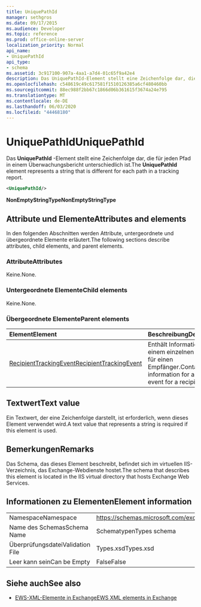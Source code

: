 ```yaml
---
title: UniquePathId
manager: sethgros
ms.date: 09/17/2015
ms.audience: Developer
ms.topic: reference
ms.prod: office-online-server
localization_priority: Normal
api_name:
- UniquePathId
api_type:
- schema
ms.assetid: 3c917100-907a-4aa1-a7d4-01c65f9a42e4
description: Das UniquePathId-Element stellt eine Zeichenfolge dar, die für jeden Pfad in einem Überwachungsbericht unterschiedlich ist.
ms.openlocfilehash: c548619c49c617581f1510126385a6cf480460bb
ms.sourcegitcommit: 88ec988f2bb67c1866d06b361615f3674a24e795
ms.translationtype: MT
ms.contentlocale: de-DE
ms.lasthandoff: 06/03/2020
ms.locfileid: "44468180"
---
```

# <a name="uniquepathid"></a><span data-ttu-id="07125-103">UniquePathId</span><span class="sxs-lookup"><span data-stu-id="07125-103">UniquePathId</span></span>

<span data-ttu-id="07125-104">Das **UniquePathId** -Element stellt eine Zeichenfolge dar, die für jeden Pfad in einem Überwachungsbericht unterschiedlich ist.</span><span class="sxs-lookup"><span data-stu-id="07125-104">The **UniquePathId** element represents a string that is different for each path in a tracking report.</span></span> 
  
```XML
<UniquePathId/>
```

 <span data-ttu-id="07125-105">**NonEmptyStringType**</span><span class="sxs-lookup"><span data-stu-id="07125-105">**NonEmptyStringType**</span></span>
## <a name="attributes-and-elements"></a><span data-ttu-id="07125-106">Attribute und Elemente</span><span class="sxs-lookup"><span data-stu-id="07125-106">Attributes and elements</span></span>

<span data-ttu-id="07125-107">In den folgenden Abschnitten werden Attribute, untergeordnete und übergeordnete Elemente erläutert.</span><span class="sxs-lookup"><span data-stu-id="07125-107">The following sections describe attributes, child elements, and parent elements.</span></span>
  
### <a name="attributes"></a><span data-ttu-id="07125-108">Attribute</span><span class="sxs-lookup"><span data-stu-id="07125-108">Attributes</span></span>

<span data-ttu-id="07125-109">Keine.</span><span class="sxs-lookup"><span data-stu-id="07125-109">None.</span></span>
  
### <a name="child-elements"></a><span data-ttu-id="07125-110">Untergeordnete Elemente</span><span class="sxs-lookup"><span data-stu-id="07125-110">Child elements</span></span>

<span data-ttu-id="07125-111">Keine.</span><span class="sxs-lookup"><span data-stu-id="07125-111">None.</span></span>
  
### <a name="parent-elements"></a><span data-ttu-id="07125-112">Übergeordnete Elemente</span><span class="sxs-lookup"><span data-stu-id="07125-112">Parent elements</span></span>

|<span data-ttu-id="07125-113">**Element**</span><span class="sxs-lookup"><span data-stu-id="07125-113">**Element**</span></span>|<span data-ttu-id="07125-114">**Beschreibung**</span><span class="sxs-lookup"><span data-stu-id="07125-114">**Description**</span></span>|
|:-----|:-----|
|[<span data-ttu-id="07125-115">RecipientTrackingEvent</span><span class="sxs-lookup"><span data-stu-id="07125-115">RecipientTrackingEvent</span></span>](recipienttrackingevent.md) <br/> |<span data-ttu-id="07125-116">Enthält Informationen zu einem einzelnen Ereignis für einen Empfänger.</span><span class="sxs-lookup"><span data-stu-id="07125-116">Contains information for a single event for a recipient.</span></span>  <br/> |
   
## <a name="text-value"></a><span data-ttu-id="07125-117">Textwert</span><span class="sxs-lookup"><span data-stu-id="07125-117">Text value</span></span>

<span data-ttu-id="07125-118">Ein Textwert, der eine Zeichenfolge darstellt, ist erforderlich, wenn dieses Element verwendet wird.</span><span class="sxs-lookup"><span data-stu-id="07125-118">A text value that represents a string is required if this element is used.</span></span>
  
## <a name="remarks"></a><span data-ttu-id="07125-119">Bemerkungen</span><span class="sxs-lookup"><span data-stu-id="07125-119">Remarks</span></span>

<span data-ttu-id="07125-120">Das Schema, das dieses Element beschreibt, befindet sich im virtuellen IIS-Verzeichnis, das Exchange-Webdienste hostet.</span><span class="sxs-lookup"><span data-stu-id="07125-120">The schema that describes this element is located in the IIS virtual directory that hosts Exchange Web Services.</span></span>
  
## <a name="element-information"></a><span data-ttu-id="07125-121">Informationen zu Elementen</span><span class="sxs-lookup"><span data-stu-id="07125-121">Element information</span></span>

|||
|:-----|:-----|
|<span data-ttu-id="07125-122">Namespace</span><span class="sxs-lookup"><span data-stu-id="07125-122">Namespace</span></span>  <br/> |https://schemas.microsoft.com/exchange/services/2006/types  <br/> |
|<span data-ttu-id="07125-123">Name des Schemas</span><span class="sxs-lookup"><span data-stu-id="07125-123">Schema Name</span></span>  <br/> |<span data-ttu-id="07125-124">Schematypen</span><span class="sxs-lookup"><span data-stu-id="07125-124">Types schema</span></span>  <br/> |
|<span data-ttu-id="07125-125">Überprüfungsdatei</span><span class="sxs-lookup"><span data-stu-id="07125-125">Validation File</span></span>  <br/> |<span data-ttu-id="07125-126">Types.xsd</span><span class="sxs-lookup"><span data-stu-id="07125-126">Types.xsd</span></span>  <br/> |
|<span data-ttu-id="07125-127">Leer kann sein</span><span class="sxs-lookup"><span data-stu-id="07125-127">Can be Empty</span></span>  <br/> |<span data-ttu-id="07125-128">False</span><span class="sxs-lookup"><span data-stu-id="07125-128">False</span></span>  <br/> |
   
## <a name="see-also"></a><span data-ttu-id="07125-129">Siehe auch</span><span class="sxs-lookup"><span data-stu-id="07125-129">See also</span></span>



- [<span data-ttu-id="07125-130">EWS-XML-Elemente in Exchange</span><span class="sxs-lookup"><span data-stu-id="07125-130">EWS XML elements in Exchange</span></span>](ews-xml-elements-in-exchange.md)

